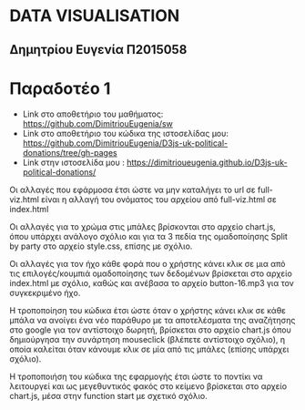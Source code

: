 # DATA VISUALISATION 
## Δημητρίου Ευγενία Π2015058

# Παραδοτέο 1

* Link στο αποθετήριο του μαθήματος: https://github.com/DimitriouEugenia/sw
* Link στο αποθετήριο του κώδικα της ιστοσελίδας μου: https://github.com/DimitriouEugenia/D3js-uk-political-donations/tree/gh-pages
* Link στην ιστοσελίδα μου : https://dimitrioueugenia.github.io/D3js-uk-political-donations/

 Οι αλλαγές που εφάρμοσα έτσι ώστε να μην καταλήγει το url σε full-viz.html είναι η αλλαγή του ονόματος του αρχείου από full-viz.html σε index.html
 
 Οι αλλαγές για το χρώμα στις μπάλες βρίσκονται στο αρχείο chart.js, όπου υπάρχει ανάλογο σχόλιο και για τα 3 πεδία της ομαδοποίησης Split by party στο αρχείο style.css, επίσης με σχόλιο.

 Οι αλλαγές για τον ήχο κάθε φορά που ο χρήστης κάνει κλικ σε μια από τις επιλογές/κουμπιά ομαδοποίησης των δεδομένων βρίσκεται στο αρχείο index.html με σχόλιο, καθώς και ανέβασα το αρχείο button-16.mp3 για τον συγκεκριμένο ήχο.
 
 Η τροποποίηση του κώδικα έτσι ώστε όταν ο χρήστης κάνει κλικ σε κάθε μπάλα να ανοίγει ένα νέο παράθυρο με τα αποτελέσματα της αναζήτησης στο google για τον αντίστοιχο δωρητή, βρίσκεται στο αρχείο chart.js όπου δημιούργησα την συνάρτηση mouseclick (βλέπετε αντίστοιχο σχόλιο), η οποία καλείται όταν κάνουμε κλικ σε μία από τις μπάλες (επίσης υπάρχει σχόλιο).
 
 Η τροποποιήση του κώδικα της εφαρμογής έτσι ώστε το ποντίκι να λειτουργεί και ως μεγεθυντικός φακός στο κείμενο βρίσκεται στο αρχείο chart.js, μέσα στην function start με σχετικό σχόλιο.
